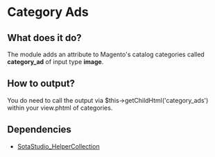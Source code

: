 # Category Ads

## What does it do?

The module adds an attribute to Magento's catalog categories called **category_ad** of input type **image**.


## How to output?

You do need to call the output via $this->getChildHtml('category_ads') within your view.phtml of categories.


## Dependencies

* [SotaStudio_HelperCollection](https://bitbucket.org/sotastudio/mage.ext.helpercollection "Mage.Ext.HelperCollection")